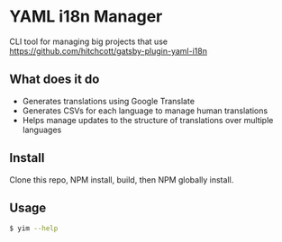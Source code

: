 # YAML i18n Manager

CLI tool for managing big projects that use https://github.com/hitchcott/gatsby-plugin-yaml-i18n

## What does it do

- Generates translations using Google Translate
- Generates CSVs for each language to manage human translations
- Helps manage updates to the structure of translations over multiple languages

## Install

Clone this repo, NPM install, build, then NPM globally install.

## Usage

```bash
$ yim --help
```
